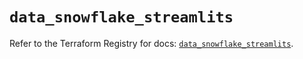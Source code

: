 # `data_snowflake_streamlits`

Refer to the Terraform Registry for docs: [`data_snowflake_streamlits`](https://registry.terraform.io/providers/snowflake-labs/snowflake/0.94.1/docs/data-sources/streamlits).
